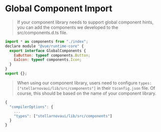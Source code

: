 # Global Component Import

> If your component library needs to support global component hints, you can add the components we developed to the src/components.d.ts file.

```js
import * as components from "./index";
declare module "@vue/runtime-core" {
  export interface GlobalComponents {
    EaButton: typeof components.Button;
    EaIcon: typeof components.Icon;
  }
}
export {};

```

> When using our component library, users need to configure `types: ["stellarnovaui/lib/src/components"]` in their `tsconfig.json` file. Of course, this should be based on the name of your component library.

```js
{
  "compilerOptions": {
    ...
    "types": ["stellarnovaui/lib/src/components"]
  }
}
```
